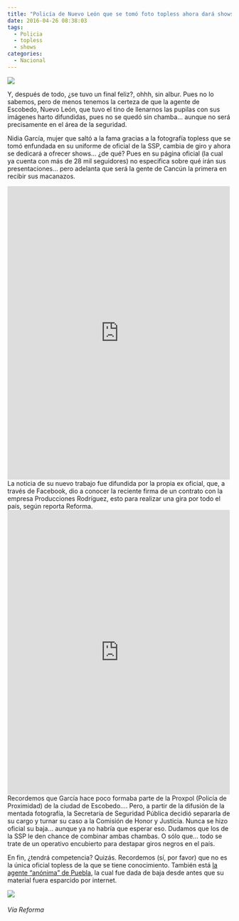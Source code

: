 ```yaml
---
title: "Policía de Nuevo León que se tomó foto topless ahora dará shows"
date: 2016-04-26 08:38:03
tags:
  - Policia
  - topless
  - shows
categories:
  - Nacional
---
```

![](http://i2.wp.com/www.sopitas.com/wp-content/uploads/2016/04/policia-nuevo-leon.jpg?resize=860%2C464)

Y, después de todo, ¿se tuvo un final feliz?, ohhh, sin albur. Pues no lo sabemos, pero de menos tenemos la certeza de que la agente de Escobedo, Nuevo León, que tuvo el tino de llenarnos las pupilas con sus imágenes harto difundidas, pues no se quedó sin chamba… aunque no será precisamente en el área de la seguridad.

Nidia García, mujer que saltó a la fama gracias a la fotografía topless que se tomó enfundada en su uniforme de oficial de la SSP, cambia de giro y ahora se dedicará a ofrecer shows… ¿de qué? Pues en su página oficial (la cual ya cuenta con más de 28 mil seguidores) no especifica sobre qué irán sus presentaciones… pero adelanta que será la gente de Cancún la primera en recibir sus macanazos.

<iframe src="https://www.facebook.com/plugins/post.php?href=https%3A%2F%2Fwww.facebook.com%2FNidiagrmz%2Fposts%2F799995113434588%3A0&width=500" width="500" height="658" style="border:none;overflow:hidden" scrolling="no" frameborder="0" allowTransparency="true"></iframe>
La noticia de su nuevo trabajo fue difundida por la propia ex oficial, que, a través de Facebook, dio a conocer la reciente firma de un contrato con la empresa Producciones Rodríguez, esto para realizar una gira por todo el país, según reporta Reforma.

<iframe src="https://www.facebook.com/plugins/post.php?href=https%3A%2F%2Fwww.facebook.com%2FNidiagrmz%2Fposts%2F799932706774162%3A0&width=500" width="500" height="638" style="border:none;overflow:hidden" scrolling="no" frameborder="0" allowTransparency="true"></iframe>
Recordemos que García hace poco formaba parte de la Proxpol (Policía de Proximidad) de la ciudad de Escobedo…. Pero, a partir de la difusión de la mentada fotografía, la Secretaría de Seguridad Pública decidió separarla de su cargo y turnar su caso a la Comisión de Honor y Justicia. Nunca se hizo oficial su baja… aunque ya no habría que esperar eso. Dudamos que los de la SSP le den chance de combinar ambas chambas. O sólo que… todo se trate de un operativo encubierto para destapar giros negros en el país.

En fin, ¿tendrá competencia? Quizás. Recordemos (sí, por favor) que no es la única oficial topless de la que se tiene conocimiento. También está [la agente “anónima” de Puebla](http://www.sopitas.com/608492-ya-es-operativo-otra-policia-se-toma-foto-topless/), la cual fue dada de baja desde antes que su material fuera esparcido por internet.

![](http://i2.wp.com/www.sopitas.com/wp-content/uploads/2016/04/policia-topless-puebla.jpg?w=651)

###### Vía Reforma
